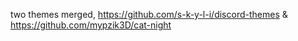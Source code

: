 two themes merged, https://github.com/s-k-y-l-i/discord-themes & https://github.com/mypzik3D/cat-night 
